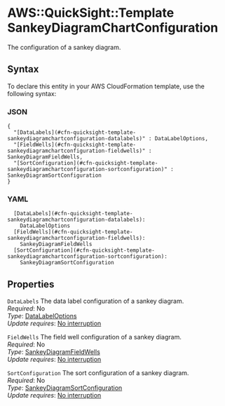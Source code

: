 # AWS::QuickSight::Template SankeyDiagramChartConfiguration<a name="aws-properties-quicksight-template-sankeydiagramchartconfiguration"></a>

The configuration of a sankey diagram\.

## Syntax<a name="aws-properties-quicksight-template-sankeydiagramchartconfiguration-syntax"></a>

To declare this entity in your AWS CloudFormation template, use the following syntax:

### JSON<a name="aws-properties-quicksight-template-sankeydiagramchartconfiguration-syntax.json"></a>

```
{
  "[DataLabels](#cfn-quicksight-template-sankeydiagramchartconfiguration-datalabels)" : DataLabelOptions,
  "[FieldWells](#cfn-quicksight-template-sankeydiagramchartconfiguration-fieldwells)" : SankeyDiagramFieldWells,
  "[SortConfiguration](#cfn-quicksight-template-sankeydiagramchartconfiguration-sortconfiguration)" : SankeyDiagramSortConfiguration
}
```

### YAML<a name="aws-properties-quicksight-template-sankeydiagramchartconfiguration-syntax.yaml"></a>

```
  [DataLabels](#cfn-quicksight-template-sankeydiagramchartconfiguration-datalabels):
    DataLabelOptions
  [FieldWells](#cfn-quicksight-template-sankeydiagramchartconfiguration-fieldwells):
    SankeyDiagramFieldWells
  [SortConfiguration](#cfn-quicksight-template-sankeydiagramchartconfiguration-sortconfiguration):
    SankeyDiagramSortConfiguration
```

## Properties<a name="aws-properties-quicksight-template-sankeydiagramchartconfiguration-properties"></a>

`DataLabels` <a name="cfn-quicksight-template-sankeydiagramchartconfiguration-datalabels"></a>
The data label configuration of a sankey diagram\.  
_Required_: No  
_Type_: [DataLabelOptions](aws-properties-quicksight-template-datalabeloptions.md)  
_Update requires_: [No interruption](https://docs.aws.amazon.com/AWSCloudFormation/latest/UserGuide/using-cfn-updating-stacks-update-behaviors.html#update-no-interrupt)

`FieldWells` <a name="cfn-quicksight-template-sankeydiagramchartconfiguration-fieldwells"></a>
The field well configuration of a sankey diagram\.  
_Required_: No  
_Type_: [SankeyDiagramFieldWells](aws-properties-quicksight-template-sankeydiagramfieldwells.md)  
_Update requires_: [No interruption](https://docs.aws.amazon.com/AWSCloudFormation/latest/UserGuide/using-cfn-updating-stacks-update-behaviors.html#update-no-interrupt)

`SortConfiguration` <a name="cfn-quicksight-template-sankeydiagramchartconfiguration-sortconfiguration"></a>
The sort configuration of a sankey diagram\.  
_Required_: No  
_Type_: [SankeyDiagramSortConfiguration](aws-properties-quicksight-template-sankeydiagramsortconfiguration.md)  
_Update requires_: [No interruption](https://docs.aws.amazon.com/AWSCloudFormation/latest/UserGuide/using-cfn-updating-stacks-update-behaviors.html#update-no-interrupt)
